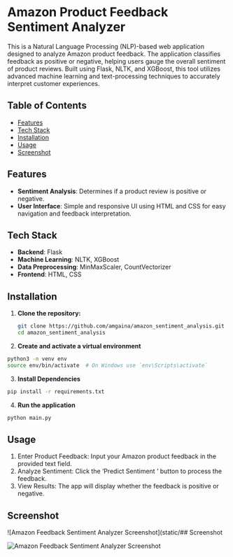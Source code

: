 # Amazon Product Feedback Sentiment Analyzer

This is a Natural Language Processing (NLP)-based web application designed to analyze Amazon product feedback. The application classifies feedback as positive or negative, helping users gauge the overall sentiment of product reviews. Built using Flask, NLTK, and XGBoost, this tool utilizes advanced machine learning and text-processing techniques to accurately interpret customer experiences.

## Table of Contents
- [Features](#features)
- [Tech Stack](#tech-stack)
- [Installation](#installation)
- [Usage](#usage)
- [Screenshot](#screenshot)

## Features
- **Sentiment Analysis**: Determines if a product review is positive or negative.
- **User Interface**: Simple and responsive UI using HTML and CSS for easy navigation and feedback interpretation.

## Tech Stack
- **Backend**: Flask
- **Machine Learning**: NLTK, XGBoost
- **Data Preprocessing**: MinMaxScaler, CountVectorizer
- **Frontend**: HTML, CSS

## Installation
1. **Clone the repository:**
   ```bash
   git clone https://github.com/amgaina/amazon_sentiment_analysis.git
   cd amazon_sentiment_analysis
   ```
2. **Create and activate a virtual environment**
  ```bash
  python3 -m venv env
  source env/bin/activate  # On Windows use `env\Scripts\activate`
  ```
3. **Install Dependencies**
  ```bash
  pip install -r requirements.txt
  ```
4. **Run the application**
  ```bash
  python main.py
  ```
## Usage
1. Enter Product Feedback: Input your Amazon product feedback in the provided text field.
2. Analyze Sentiment: Click the ‘Predict Sentiment
’ button to process the feedback.
3. View Results: The app will display whether the feedback is positive or negative.

## Screenshot

![Amazon Feedback Sentiment Analyzer Screenshot](static/## Screenshot

![Amazon Feedback Sentiment Analyzer Screenshot](assets/screenshot.png)
